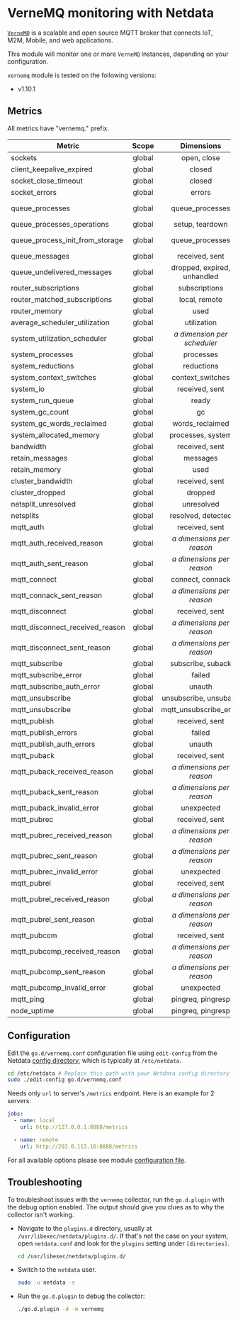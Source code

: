 <!--
title: "VerneMQ monitoring with Netdata"
description: "Monitor the health and performance of VerneMQ MQTT brokers with zero configuration, per-second metric granularity, and interactive visualizations."
custom_edit_url: "https://github.com/netdata/go.d.plugin/edit/master/modules/vernemq/README.md"
sidebar_label: "VerneMQ"
learn_status: "Published"
learn_topic_type: "References"
learn_rel_path: "Collectors References/Message Brokers"
-->

# VerneMQ monitoring with Netdata

[`VerneMQ`](https://vernemq.com/) is a scalable and open source MQTT broker that connects IoT, M2M, Mobile, and web
applications.

This module will monitor one or more `VerneMQ` instances, depending on your configuration.

`vernemq` module is tested on the following versions:

- v1.10.1

## Metrics

All metrics have "vernemq." prefix.

| Metric                          | Scope  |            Dimensions            |       Units       |
|---------------------------------|:------:|:--------------------------------:|:-----------------:|
| sockets                         | global |           open, close            |     events/s      |
| client_keepalive_expired        | global |              closed              |     sockets/s     |
| socket_close_timeout            | global |              closed              |     sockets/s     |
| socket_errors                   | global |              errors              |     errors/s      |
| queue_processes                 | global |         queue_processes          |  queue processes  |
| queue_processes_operations      | global |         setup, teardown          |     events/s      |
| queue_process_init_from_storage | global |         queue_processes          | queue processes/s |
| queue_messages                  | global |          received, sent          |    messages/s     |
| queue_undelivered_messages      | global |   dropped, expired, unhandled    |    messages/s     |
| router_subscriptions            | global |          subscriptions           |   subscriptions   |
| router_matched_subscriptions    | global |          local, remote           |  subscriptions/s  |
| router_memory                   | global |               used               |        KiB        |
| average_scheduler_utilization   | global |           utilization            |    percentage     |
| system_utilization_scheduler    | global | <i>a dimension per scheduler</i> |    percentage     |
| system_processes                | global |            processes             |     processes     |
| system_reductions               | global |            reductions            |       ops/s       |
| system_context_switches         | global |         context_switches         |       ops/s       |
| system_io                       | global |          received, sent          |    kilobits/s     |
| system_run_queue                | global |              ready               |     processes     |
| system_gc_count                 | global |                gc                |       ops/s       |
| system_gc_words_reclaimed       | global |         words_reclaimed          |       ops/s       |
| system_allocated_memory         | global |        processes, system         |        KiB        |
| bandwidth                       | global |          received, sent          |    kilobits/s     |
| retain_messages                 | global |             messages             |     messages      |
| retain_memory                   | global |               used               |        KiB        |
| cluster_bandwidth               | global |          received, sent          |    kilobits/s     |
| cluster_dropped                 | global |             dropped              |    kilobits/s     |
| netsplit_unresolved             | global |            unresolved            |     netsplits     |
| netsplits                       | global |        resolved, detected        |    netsplits/s    |
| mqtt_auth                       | global |          received, sent          |     packets/s     |
| mqtt_auth_received_reason       | global |  <i>a dimensions per reason</i>  |     packets/s     |
| mqtt_auth_sent_reason           | global |  <i>a dimensions per reason</i>  |     packets/s     |
| mqtt_connect                    | global |         connect, connack         |     packets/s     |
| mqtt_connack_sent_reason        | global |  <i>a dimensions per reason</i>  |     packets/s     |
| mqtt_disconnect                 | global |          received, sent          |     packets/s     |
| mqtt_disconnect_received_reason | global |  <i>a dimensions per reason</i>  |     packets/s     |
| mqtt_disconnect_sent_reason     | global |  <i>a dimensions per reason</i>  |     packets/s     |
| mqtt_subscribe                  | global |        subscribe, suback         |     packets/s     |
| mqtt_subscribe_error            | global |              failed              |       ops/s       |
| mqtt_subscribe_auth_error       | global |              unauth              |    attempts/s     |
| mqtt_unsubscribe                | global |      unsubscribe, unsuback       |     packets/s     |
| mqtt_unsubscribe                | global |      mqtt_unsubscribe_error      |       ops/s       |
| mqtt_publish                    | global |          received, sent          |     packets/s     |
| mqtt_publish_errors             | global |              failed              |       ops/s       |
| mqtt_publish_auth_errors        | global |              unauth              |    attempts/s     |
| mqtt_puback                     | global |          received, sent          |     packets/s     |
| mqtt_puback_received_reason     | global |  <i>a dimensions per reason</i>  |     packets/s     |
| mqtt_puback_sent_reason         | global |  <i>a dimensions per reason</i>  |     packets/s     |
| mqtt_puback_invalid_error       | global |            unexpected            |    messages/s     |
| mqtt_pubrec                     | global |          received, sent          |     packets/s     |
| mqtt_pubrec_received_reason     | global |  <i>a dimensions per reason</i>  |     packets/s     |
| mqtt_pubrec_sent_reason         | global |  <i>a dimensions per reason</i>  |     packets/s     |
| mqtt_pubrec_invalid_error       | global |            unexpected            |    messages/s     |
| mqtt_pubrel                     | global |          received, sent          |     packets/s     |
| mqtt_pubrel_received_reason     | global |  <i>a dimensions per reason</i>  |     packets/s     |
| mqtt_pubrel_sent_reason         | global |  <i>a dimensions per reason</i>  |     packets/s     |
| mqtt_pubcom                     | global |          received, sent          |     packets/s     |
| mqtt_pubcomp_received_reason    | global |  <i>a dimensions per reason</i>  |     packets/s     |
| mqtt_pubcomp_sent_reason        | global |  <i>a dimensions per reason</i>  |     packets/s     |
| mqtt_pubcomp_invalid_error      | global |            unexpected            |    messages/s     |
| mqtt_ping                       | global |        pingreq, pingresp         |     packets/s     |
| node_uptime                     | global |        pingreq, pingresp         |     packets/s     |

## Configuration

Edit the `go.d/vernemq.conf` configuration file using `edit-config` from the
Netdata [config directory](https://learn.netdata.cloud/docs/configure/nodes), which is typically at `/etc/netdata`.

```bash
cd /etc/netdata # Replace this path with your Netdata config directory
sudo ./edit-config go.d/vernemq.conf
```

Needs only `url` to server's `/metrics` endpoint. Here is an example for 2 servers:

```yaml
jobs:
  - name: local
    url: http://127.0.0.1:8888/metrics

  - name: remote
    url: http://203.0.113.10:8888/metrics
```

For all available options please see
module [configuration file](https://github.com/netdata/go.d.plugin/blob/master/config/go.d/vernemq.conf).

## Troubleshooting

To troubleshoot issues with the `vernemq` collector, run the `go.d.plugin` with the debug option enabled. The output
should give you clues as to why the collector isn't working.

- Navigate to the `plugins.d` directory, usually at `/usr/libexec/netdata/plugins.d/`. If that's not the case on
  your system, open `netdata.conf` and look for the `plugins` setting under `[directories]`.

  ```bash
  cd /usr/libexec/netdata/plugins.d/
  ```

- Switch to the `netdata` user.

  ```bash
  sudo -u netdata -s
  ```

- Run the `go.d.plugin` to debug the collector:

  ```bash
  ./go.d.plugin -d -m vernemq
  ```
